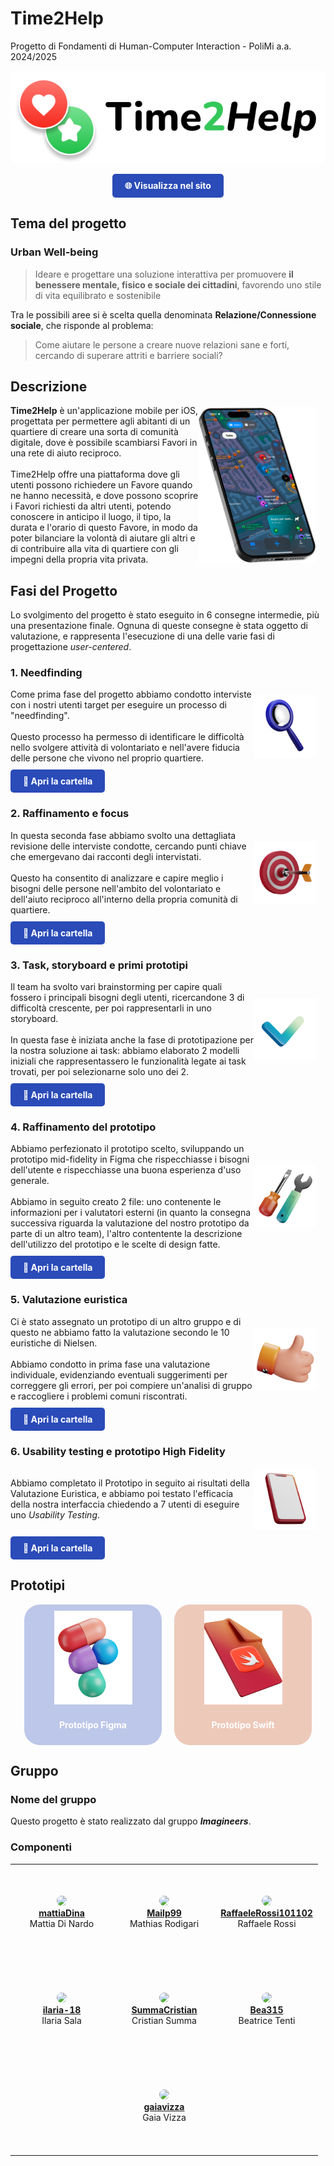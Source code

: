 # Time2Help
Progetto di Fondamenti di Human-Computer Interaction - PoliMi a.a. 2024/2025

![Time2Help](/docs/imgs/logo_bg.png)

<div style="text-align: center;">
<a href="https://summacristian.github.io/Progetto_HCI" target="_blank" style="display: inline-block; padding: 10px 20px; background-color:rgb(42, 75, 184); color: white; text-align: center; text-decoration: none; border-radius: 5px; font-weight: bold;">
  🌐 Visualizza nel sito
</a>
</div>

## Tema del progetto
### Urban Well-being
> Ideare e progettare una soluzione interattiva per promuovere
**il benessere mentale, fisico e sociale dei cittadini**,
favorendo uno stile di vita equilibrato e sostenibile

Tra le possibili aree si è scelta quella denominata **Relazione/Connessione sociale**, che risponde al problema:
> Come aiutare le persone a creare nuove relazioni sane e forti, cercando di superare attriti e barriere sociali?

## Descrizione
<div style="display: flex; align-items: center; margin-bottom: 10px;">
  <p style="margin: 0;">
    <strong>Time2Help</strong> è un'applicazione mobile per iOS, progettata per permettere agli abitanti di un quartiere di creare una sorta di comunità digitale, dove è possibile scambiarsi Favori in una rete di aiuto reciproco.<br><br>
    Time2Help offre una piattaforma dove gli utenti possono richiedere un Favore quando ne hanno necessità, e dove possono scoprire i Favori richiesti da altri utenti, potendo conoscere in anticipo il luogo, il tipo, la durata e l'orario di questo Favore, in modo da poter bilanciare la volontà di aiutare gli altri e di contribuire alla vita di quartiere con gli impegni della propria vita privata.
  </p>
  <img height="250" src="docs/imgs/mockupiPhone15pro.png" alt="Screenshot Mockup" style="vertical-align: middle; margin-right: 15px;">
</div>

## Fasi del Progetto
Lo svolgimento del progetto è stato eseguito in 6 consegne intermedie, più una presentazione finale.
Ognuna di queste consegne è stata oggetto di valutazione, e rappresenta l'esecuzione di una delle varie fasi di progettazione <i>user-centered</i>.

### 1. Needfinding
<div style="display: flex; align-items: center; margin-bottom: 10px;">
  <p style="margin: 0;">
Come prima fase del progetto abbiamo condotto interviste con i nostri utenti target per eseguire un processo di "needfinding".<br><br>
Questo processo ha permesso di identificare le difficoltà nello svolgere attività di volontariato e nell'avere fiducia delle persone che vivono nel proprio quartiere.
</p>
  <img height="100" src="docs/imgs/3dmagnifyingglass.png" alt="Icon" style="vertical-align: middle; margin-right: 15px;">
</div>

<a href="https://github.com/SummaCristian/Progetto_HCI/tree/main/Consegna%201" target="_blank" style="display: inline-block; padding: 10px 20px; background-color:rgb(42, 75, 184); color: white; text-align: center; text-decoration: none; border-radius: 5px; font-weight: bold;">
  📂 Apri la cartella
</a>

### 2. Raffinamento e focus
<div style="display: flex; align-items: center; margin-bottom: 10px;">
  <p style="margin: 0;">
In questa seconda fase abbiamo svolto una dettagliata revisione delle interviste condotte, cercando punti chiave che emergevano dai racconti degli intervistati.<br><br>
Questo ha consentito di analizzare e capire meglio i bisogni delle persone nell'ambito del volontariato e dell'aiuto reciproco all'interno della propria comunità di quartiere.
</p>
  <img height="100" src="docs/imgs/3dtarget.png" alt="Icon" style="vertical-align: middle; margin-right: 15px;">
</div>

<a href="https://github.com/SummaCristian/Progetto_HCI/tree/main/Consegna%202" target="_blank" style="display: inline-block; padding: 10px 20px; background-color:rgb(42, 75, 184); color: white; text-align: center; text-decoration: none; border-radius: 5px; font-weight: bold;">
  📂 Apri la cartella
</a>

### 3. Task, storyboard e primi prototipi
<div style="display: flex; align-items: center; margin-bottom: 10px;">
  <p style="margin: 0;">
Il team ha svolto vari brainstorming per capire quali fossero i principali bisogni degli utenti, ricercandone 3 di difficoltà crescente, per poi rappresentarli in uno storyboard.<br><br>
In questa fase è iniziata anche la fase di prototipazione per la nostra soluzione ai task: abbiamo elaborato 2 modelli iniziali che rappresentassero le funzionalità legate ai task trovati, per poi selezionarne solo uno dei 2.
</p>
  <img height="100" src="docs/imgs/3dcheckmark.png" alt="Icon" style="vertical-align: middle; margin-right: 15px;">
</div>

<a href="https://github.com/SummaCristian/Progetto_HCI/tree/main/Consegna%203" target="_blank" style="display: inline-block; padding: 10px 20px; background-color:rgb(42, 75, 184); color: white; text-align: center; text-decoration: none; border-radius: 5px; font-weight: bold;">
  📂 Apri la cartella
</a>

### 4. Raffinamento del prototipo
<div style="display: flex; align-items: center; margin-bottom: 10px;">
  <p style="margin: 0;">
Abbiamo perfezionato il prototipo scelto, sviluppando un prototipo mid-fidelity in Figma che rispecchiasse i bisogni dell'utente e rispecchiasse una buona esperienza d'uso generale.<br><br>
Abbiamo in seguito creato 2 file: uno contenente le informazioni per i valutatori esterni (in quanto la consegna successiva riguarda la valutazione del nostro prototipo da parte di un altro team), l'altro contentente la descrizione dell'utilizzo del prototipo e le scelte di design fatte.
</p>
  <img height="100" src="docs/imgs/3dtools.png" alt="Icon" style="vertical-align: middle; margin-right: 15px;">
</div>

<a href="https://github.com/SummaCristian/Progetto_HCI/tree/main/Consegna%204" target="_blank" style="display: inline-block; padding: 10px 20px; background-color:rgb(42, 75, 184); color: white; text-align: center; text-decoration: none; border-radius: 5px; font-weight: bold;">
  📂 Apri la cartella
</a>

### 5. Valutazione euristica
<div style="display: flex; align-items: center; margin-bottom: 10px;">
  <p style="margin: 0;">
Ci è stato assegnato un prototipo di un altro gruppo e di questo ne abbiamo fatto la valutazione secondo le 10 euristiche di Nielsen.<br><br>
Abbiamo condotto in prima fase una valutazione individuale, evidenziando eventuali suggerimenti per correggere gli errori, per poi compiere un'analisi di gruppo e raccogliere i problemi comuni riscontrati.
</p>
  <img height="100" src="docs/imgs/3dthumbup.png" alt="Icon" style="vertical-align: middle; margin-right: 15px;">
</div>

<a href="https://github.com/SummaCristian/Progetto_HCI/tree/main/Consegna%205" target="_blank" style="display: inline-block; padding: 10px 20px; background-color:rgb(42, 75, 184); color: white; text-align: center; text-decoration: none; border-radius: 5px; font-weight: bold;">
  📂 Apri la cartella
</a>

### 6. Usability testing e prototipo High Fidelity
<div style="display: flex; align-items: center; margin-bottom: 10px;">
  <p style="margin: 0;">
Abbiamo completato il Prototipo in seguito ai risultati della Valutazione Euristica, e abbiamo poi testato l'efficacia della nostra interfaccia chiedendo a 7 utenti di eseguire uno <i>Usability Testing</i>.
</p>
  <img height="100" src="docs/imgs/3dphone.png" alt="Icon" style="vertical-align: middle; margin-right: 15px;">
</div>

<a href="https://github.com/SummaCristian/Progetto_HCI/tree/main/Consegna%206" target="_blank" style="display: inline-block; padding: 10px 20px; background-color:rgb(42, 75, 184); color: white; text-align: center; text-decoration: none; border-radius: 5px; font-weight: bold;">
  📂 Apri la cartella
</a>

## Prototipi

<div style="display: flex; justify-content: center; gap: 20px; flex-wrap: wrap;">
  <a href="https://www.figma.com/design/n5gxp4iFehx6jtxsdxqUNH/Time2Help---Imagineers?node-id=0-1&t=hDIK9T7nilFLDCcu-1" target="_blank" style="display: flex; flex-direction: column; align-items: center; padding: 10px 20px; background-color: rgba(42, 75, 184, 0.3); color: white; text-align: center; text-decoration: none; border-radius: 25px; font-weight: bold; width: 180px">
    <img src="docs/imgs/3dfigma.png" alt="Prototipo Figma" style="height: 150px; width: 125px; object-fit: cover; margin-bottom: 10px;">
    <p>Prototipo Figma</p>
  </a>

  <a href="https://github.com/SummaCristian/Progetto_HCI_iOS" target="_blank" style="display: flex; flex-direction: column; align-items: center; padding: 10px 20px; background-color: rgba(199, 79, 32, 0.3); color: white; text-align: center; text-decoration: none; border-radius: 25px; font-weight: bold; width: 180px;">
    <img src="docs/imgs/3dfile.png" alt="Prototipo Swift" style="height: 150px; width: 125px; object-fit: cover; margin-bottom: 10px;">
    <p>Prototipo Swift</p>
  </a>
</div>

## Gruppo
### Nome del gruppo
Questo progetto è stato realizzato dal gruppo <b><i>Imagineers</i></b>.
### Componenti
<table>
  <tr>
    <td style="text-align: center; height: 150px; width: 150px; vertical-align: middle; white-space: nowrap;">
      <img src="https://github.com/mattiaDina.png" width="100" style="border-radius: 50%;"><br>
      <b><a href="https://github.com/mattiaDina">mattiaDina</a></b><br>
      Mattia Di Nardo
    </td>
    <td style="text-align: center; height: 150px; width: 150px; vertical-align: middle; white-space: nowrap;">
      <img src="https://github.com/Mailp99.png" width="100" style="border-radius: 50%;"><br>
      <b><a href="https://github.com/Mailp99">Mailp99</a></b><br>
      Mathias Rodigari
    </td>
    <td style="text-align: center; height: 150px; width: 150px; vertical-align: middle; white-space: nowrap;">
      <img src="https://github.com/RaffaeleRossi101102.png" width="100" style="border-radius: 50%;"><br>
      <b><a href="https://github.com/RaffaeleRossi101102">RaffaeleRossi101102</a></b><br>
      Raffaele Rossi
    </td>
  </tr>
  <tr>
    <td style="text-align: center; height: 150px; width: 150px; vertical-align: middle; white-space: nowrap;">
      <img src="https://github.com/ilaria-18.png" width="100" style="border-radius: 50%;"><br>
      <b><a href="https://github.com/ilaria-18">ilaria-18</a></b><br>
      Ilaria Sala
    </td>
    <td style="text-align: center; height: 150px; width: 150px; vertical-align: middle; white-space: nowrap;">
      <img src="https://github.com/SummaCristian.png" width="100" style="border-radius: 50%;"><br>
      <b><a href="https://github.com/SummaCristian">SummaCristian</a></b><br>
      Cristian Summa
    </td>
    <td style="text-align: center; height: 150px; width: 150px; vertical-align: middle; white-space: nowrap;">
      <img src="https://github.com/Bea315.png" width="100" style="border-radius: 50%;"><br>
      <b><a href="https://github.com/Bea315">Bea315</a></b><br>
      Beatrice Tenti
    </td>
  </tr>
  <tr>
    <td colspan="3" style="text-align: center; height: 150px; width: 150px; vertical-align: middle; white-space: nowrap;">
      <img src="https://github.com/gaiavizza.png" width="100" style="border-radius: 50%;"><br>
      <b><a href="https://github.com/gaiavizza">gaiavizza</a></b><br>
      Gaia Vizza
    </td>
  </tr>
</table>